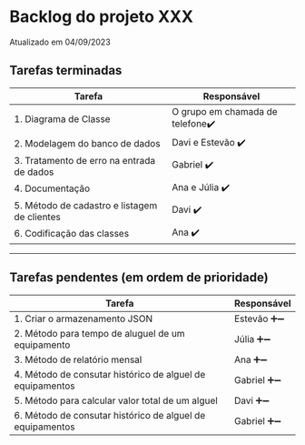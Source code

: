 # Backlog do projeto XXX
Atualizado em 04/09/2023

## Tarefas terminadas

| Tarefa      | Responsável |
| ----------- | ----------- |
| 1. Diagrama de Classe     | O grupo em chamada de telefone✔️     |
| 2. Modelagem do banco de dados   | Davi e Estevão ✔️       |
| 3. Tratamento de erro na entrada de dados  | Gabriel ✔️       |
| 4. Documentação   | Ana e Júlia ✔️       |
| 5. Método de cadastro e listagem  de clientes| Davi ✔️       |
| 6. Codificação das classes| Ana ✔️       |


----

## Tarefas pendentes (em ordem de prioridade)

| Tarefa      | Responsável |
| ----------- | ----------- |
| 1. Criar o armazenamento JSON      | Estevão ➕➖     |
| 2. Método para tempo de aluguel de um equipamento | Júlia ➕➖  |
| 3. Método de relatório mensal | Ana  ➕➖ | 
| 4. Método de consutar histórico de alguel de equipamentos | Gabriel ➕➖ | 
| 5. Método para calcular valor total de um alguel | Davi ➕➖ | 
| 6. Método de consutar histórico de alguel de equipamentos | Gabriel ➕➖ | 